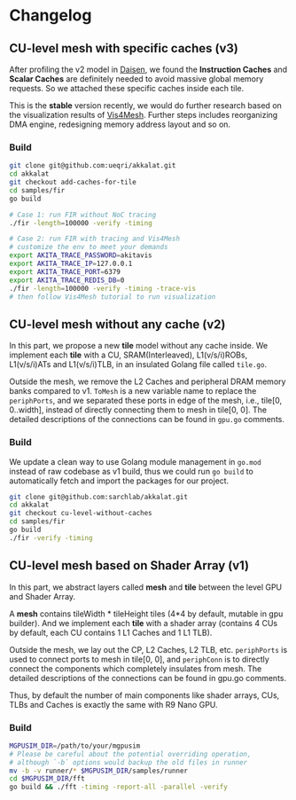 # Changelog

## CU-level mesh with specific caches (v3)

After profiling the v2 model in [Daisen](https://osf.io/73ry8/), we found the **Instruction Caches** and **Scalar Caches** are definitely needed to avoid massive global memory requests. So we attached these specific caches inside each tile.

This is the **stable** version recently, we would do further research based on the visualization results of [Vis4Mesh](https://github.com/ueqri/vis4mesh). Further steps includes reorganizing DMA engine, redesigning memory address layout and so on.

### Build

```bash
git clone git@github.com:ueqri/akkalat.git
cd akkalat
git checkout add-caches-for-tile
cd samples/fir
go build

# Case 1: run FIR without NoC tracing
./fir -length=100000 -verify -timing

# Case 2: run FIR with tracing and Vis4Mesh
# customize the env to meet your demands
export AKITA_TRACE_PASSWORD=akitavis
export AKITA_TRACE_IP=127.0.0.1
export AKITA_TRACE_PORT=6379
export AKITA_TRACE_REDIS_DB=0
./fir -length=100000 -verify -timing -trace-vis
# then follow Vis4Mesh tutorial to run visualization
```

## CU-level mesh without any cache (v2)

In this part, we propose a new **tile** model without any cache inside. We implement each **tile** with a CU, SRAM(Interleaved), L1(v/s/i)ROBs, L1(v/s/i)ATs and L1(v/s/i)TLB, in an insulated Golang file called `tile.go`.

Outside the mesh, we remove the L2 Caches and peripheral DRAM memory banks compared to v1. `ToMesh` is a new variable name to replace the `periphPorts`, and we separated these ports in edge of the mesh, i.e., tile[0, 0..width], instead of directly connecting them to mesh in tile[0, 0]. The detailed descriptions of the connections can be found in `gpu.go` comments.

### Build

We update a clean way to use Golang module management in `go.mod` instead of raw codebase as v1 build, thus we could run `go build` to automatically fetch and import the packages for our project.

```bash
git clone git@github.com:sarchlab/akkalat.git
cd akkalat
git checkout cu-level-without-caches
cd samples/fir
go build
./fir -verify -timing
```

## CU-level mesh based on Shader Array (v1)

In this part, we abstract layers called **mesh** and **tile** between the level GPU and Shader Array.

A **mesh** contains tileWidth \* tileHeight tiles (4\*4 by default, mutable in gpu builder). And we implement each **tile** with a shader array (contains 4 CUs by default, each CU contains 1 L1 Caches and 1 L1 TLB).

Outside the mesh, we lay out the CP, L2 Caches, L2 TLB, etc. `periphPorts` is used to connect ports to mesh in tile[0, 0], and `periphConn` is to directly connect the components which completely insulates from mesh. The detailed descriptions of the connections can be found in gpu.go comments.

Thus, by default the number of main components like shader arrays, CUs, TLBs and Caches is exactly the same with R9 Nano GPU.

### Build

```bash
MGPUSIM_DIR=/path/to/your/mgpusim
# Please be careful about the potential overriding operation,
# although `-b` options would backup the old files in runner
mv -b -v runner/* $MGPUSIM_DIR/samples/runner
cd $MGPUSIM_DIR/fft
go build && ./fft -timing -report-all -parallel -verify
```
